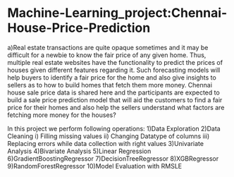 # Machine-Learning_project:Chennai-House-Price-Prediction
a)Real estate transactions are quite opaque sometimes and it may be difficult for a newbie to know the fair price of any given home. Thus, multiple real estate websites have the functionality to predict the prices of houses given different features regarding it. Such forecasting models will help buyers to identify a fair price for the home and also give insights to sellers as to how to build homes that fetch them more money. Chennai house sale price data is shared here and the participants are expected to build a sale price prediction model that will aid the customers to find a fair price for their homes and also help the sellers understand what factors are fetching more money for the houses?

In this project we perform following operations:
1)Data Exploration
2)Data Cleaning
i) Filling missing values
ii) Changing Datatype of columns
iii) Replacing errors while data collection with right values
3)Univariate Analysis
4)Bivariate Analysis
5)Linear Regression 
6)GradientBoostingRegressor 
7)DecisionTreeRegressor 
8)XGBRegressor 
9)RandomForestRegressor 
10)Model Evaluation with RMSLE
